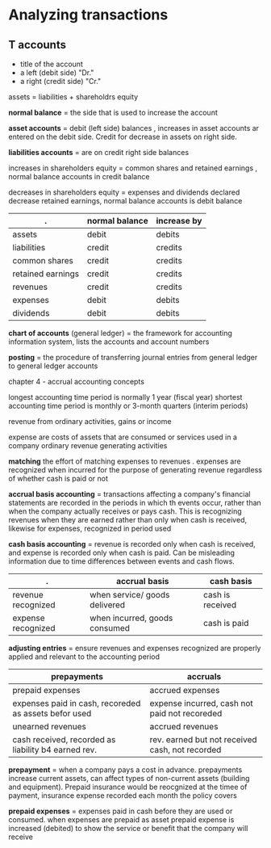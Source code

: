 
# Analyzing transactions


## T accounts 

- title of the account
- a left (debit side)  "Dr."
- a right (credit side) "Cr."


assets = liabilities + shareholdrs equity

**normal balance** = the side that is used to increase the account

**asset accounts** = debit (left side) balances , increases in asset accounts ar entered on the debit side. Credit for decrease in assets on right side.

**liabilities accounts** = are on credit right side balances

increases in shareholders equity = common shares and retained earnings , normal balance accounts in credit balance

decreases in shareholders equity  = expenses and dividends declared decrease retained earnings, normal balance accounts is debit balance



| .                 | normal balance    | increase by   |
|-------------------|-------------------|---------------|
| assets            | debit             | debits        |
| liabilities       | credit            | credits       |
| common shares     | credit            | credits       |
| retained earnings | credit            | credits       |
| revenues          | credit            | credits       |
| expenses          | debit             | debits        |
| dividends         | debit             | debits        |





**chart of accounts** (general ledger) = the framework for accounting information system, lists the accounts and account numbers


**posting** = the procedure of transferring journal entries from general ledger to general ledger accounts




chapter 4 - accrual accounting concepts 

longest accounting time period is normally 1 year (fiscal year)
shortest accounting time period is monthly or 3-month quarters (interim periods)

revenue from ordinary activities, gains or income

expense are costs of assets that are consumed or services used in a company ordinary revenue generating activities

**matching** the effort of matching expenses to revenues . 
expenses are recognized when incurred for the purpose of generating revenue regardless of whether cash is paid or not


**accrual basis accounting** = transactions affecting a company's financial statements are recorded in the periods in which th events occur, rather than when the company actually receives or pays cash. This is recognizing revenues when they are earned rather than only when cash is received, likewise for expenses, recognized in period used

**cash basis accounting** = revenue is recorded only when cash is received, and expense is recorded only when cash is paid. Can be misleading information due to time differences between events and cash flows.


| .                     | accrual basis                     | cash basis            |
|-----------------------|-----------------------------------|-----------------------|
| revenue recognized    | when service/ goods delivered     | cash is received      |
| expense recognized    | when incurred, goods consumed     | cash is paid          |


**adjusting entries** = ensure revenues and expenses recognized are properly applied and relevant to the accounting period


| prepayments                                           | accruals                                          |
|-------------------------------------------------------|---------------------------------------------------|
| prepaid expenses                                      | accrued expenses                                  |
| expenses paid in cash, recoreded as assets befor used | expense incurred, cash not paid not recoreded     |
| unearned revenues                                     | accrued revenues                                  |
| cash received, recorded as liability b4 earned rev.   | rev. earned but not received cash, not recorded   |



**prepayment** = when a company pays a cost in advance. prepayments increase current assets, can affect types of non-current assets (building and equipment). Prepaid insurance would be reocgnized at the timee of payment, insurance expense recorded each month the policy covers

**prepaid expenses** = expenses paid in cash before they are used or consumed. when expenses are prepaid as asset prepaid expense is increased (debited) to show the service or benefit that the company will receive 


